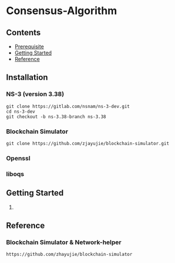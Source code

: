 # Consensus-Algorithm

## Contents
- [Prerequisite]()
- [Getting Started]()
- [Reference]()

## Installation
  ### NS-3 (version 3.38)
  
    git clone https://gitlab.com/nsnam/ns-3-dev.git
    cd ns-3-dev
    git checkout -b ns-3.38-branch ns-3.38

  ### Blockchain Simulator

    git clone https://github.com/zjayujie/blockchain-simulator.git
  
  ### Openssl 
  ### liboqs

## Getting Started
  1. 
  
## Reference
  ### Blockchain Simulator & Network-helper
    https://github.com/zhayujie/blockchain-simulator






